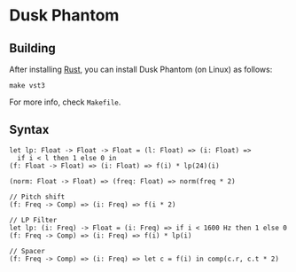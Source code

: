 # Dusk Phantom

## Building

After installing [Rust](https://rustup.rs/), you can install Dusk Phantom (on Linux) as follows:

```shell
make vst3
```

For more info, check `Makefile`.

## Syntax

```dp
let lp: Float -> Float -> Float = (l: Float) => (i: Float) => 
  if i < l then 1 else 0 in
(f: Float -> Float) => (i: Float) => f(i) * lp(24)(i)
```

```dp
(norm: Float -> Float) => (freq: Float) => norm(freq * 2)
```

```dp
// Pitch shift
(f: Freq -> Comp) => (i: Freq) => f(i * 2)

// LP Filter
let lp: (i: Freq) -> Float = (i: Freq) => if i < 1600 Hz then 1 else 0
(f: Freq -> Comp) => (i: Freq) => f(i) * lp(i)

// Spacer
(f: Freq -> Comp) => (i: Freq) => let c = f(i) in comp(c.r, c.t * 2)
```
